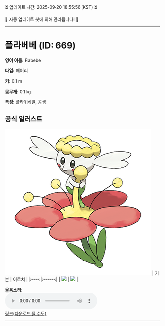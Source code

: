 
⏳ 업데이트 시간: 2025-09-20 18:55:56 (KST) ⏳

🤖 자동 업데이트 봇에 의해 관리됩니다! 🤖

---

# 플라베베 (ID: 669)
**영어 이름:** Flabebe

**타입:** 페어리

**키:** 0.1 m

**몸무게:** 0.1 kg

**특성:** 플라워베일, 공생

## 공식 일러스트
![](https://raw.githubusercontent.com/PokeAPI/sprites/master/sprites/pokemon/other/official-artwork/669.png)
| 기본 | 이로치 |
|:----:|:------:|
| <img src="http://play.pokemonshowdown.com/sprites/ani/flabebe.gif" width="200"> | <img src="http://play.pokemonshowdown.com/sprites/ani-shiny/flabebe.gif" width="200"> |

**울음소리:**<br><audio controls src="https://raw.githubusercontent.com/PokeAPI/cries/main/cries/pokemon/latest/669.ogg"></audio><br> [링크(다운로드 될 수도)](https://raw.githubusercontent.com/PokeAPI/cries/main/cries/pokemon/latest/669.ogg)


---
